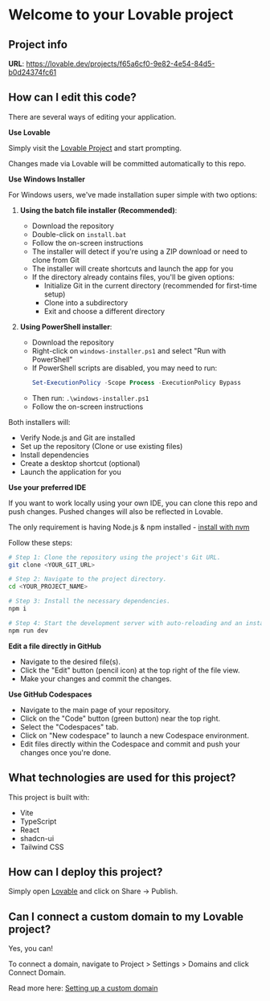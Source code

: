 
# Welcome to your Lovable project

## Project info

**URL**: https://lovable.dev/projects/f65a6cf0-9e82-4e54-84d5-b0d24374fc61

## How can I edit this code?

There are several ways of editing your application.

**Use Lovable**

Simply visit the [Lovable Project](https://lovable.dev/projects/f65a6cf0-9e82-4e54-84d5-b0d24374fc61) and start prompting.

Changes made via Lovable will be committed automatically to this repo.

**Use Windows Installer**

For Windows users, we've made installation super simple with two options:

1. **Using the batch file installer (Recommended)**:
   - Download the repository
   - Double-click on `install.bat`
   - Follow the on-screen instructions
   - The installer will detect if you're using a ZIP download or need to clone from Git
   - The installer will create shortcuts and launch the app for you
   - If the directory already contains files, you'll be given options:
     - Initialize Git in the current directory (recommended for first-time setup)
     - Clone into a subdirectory
     - Exit and choose a different directory

2. **Using PowerShell installer**:
   - Download the repository
   - Right-click on `windows-installer.ps1` and select "Run with PowerShell"
   - If PowerShell scripts are disabled, you may need to run:
     ```powershell
     Set-ExecutionPolicy -Scope Process -ExecutionPolicy Bypass
     ```
   - Then run: `.\windows-installer.ps1`
   - Follow the on-screen instructions

Both installers will:
- Verify Node.js and Git are installed
- Set up the repository (Clone or use existing files)
- Install dependencies
- Create a desktop shortcut (optional)
- Launch the application for you

**Use your preferred IDE**

If you want to work locally using your own IDE, you can clone this repo and push changes. Pushed changes will also be reflected in Lovable.

The only requirement is having Node.js & npm installed - [install with nvm](https://github.com/nvm-sh/nvm#installing-and-updating)

Follow these steps:

```sh
# Step 1: Clone the repository using the project's Git URL.
git clone <YOUR_GIT_URL>

# Step 2: Navigate to the project directory.
cd <YOUR_PROJECT_NAME>

# Step 3: Install the necessary dependencies.
npm i

# Step 4: Start the development server with auto-reloading and an instant preview.
npm run dev
```

**Edit a file directly in GitHub**

- Navigate to the desired file(s).
- Click the "Edit" button (pencil icon) at the top right of the file view.
- Make your changes and commit the changes.

**Use GitHub Codespaces**

- Navigate to the main page of your repository.
- Click on the "Code" button (green button) near the top right.
- Select the "Codespaces" tab.
- Click on "New codespace" to launch a new Codespace environment.
- Edit files directly within the Codespace and commit and push your changes once you're done.

## What technologies are used for this project?

This project is built with:

- Vite
- TypeScript
- React
- shadcn-ui
- Tailwind CSS

## How can I deploy this project?

Simply open [Lovable](https://lovable.dev/projects/f65a6cf0-9e82-4e54-84d5-b0d24374fc61) and click on Share -> Publish.

## Can I connect a custom domain to my Lovable project?

Yes, you can!

To connect a domain, navigate to Project > Settings > Domains and click Connect Domain.

Read more here: [Setting up a custom domain](https://docs.lovable.dev/tips-tricks/custom-domain#step-by-step-guide)
